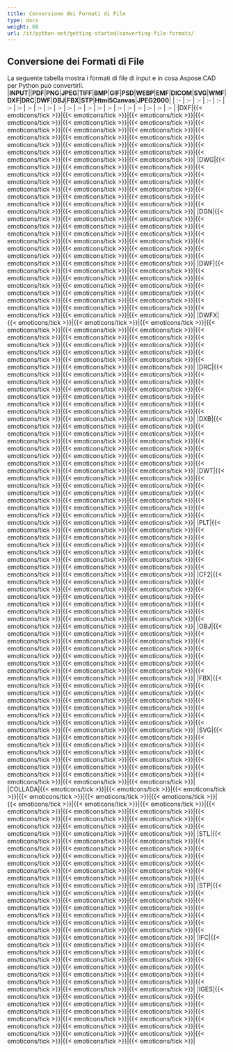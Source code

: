 ```yaml
---
title: Conversione dei Formati di File
type: docs
weight: 60
url: /it/python-net/getting-started/converting-file-formats/
---
```


## **Conversione dei Formati di File**

La seguente tabella mostra i formati di file di input e in cosa Aspose.CAD per Python può convertirli.
|**INPUT**||**PDF**|**PNG**|**JPEG**|**TIFF**|**BMP**|**GIF**|**PSD**|**WEBP**|**EMF**|**DICOM**|**SVG**|**WMF**|**DXF**|**DRC**|**DWF**|**OBJ**|**FBX**|**STP**|**Html5Canvas**|**JPEG2000**|
| :- | :- | :- | :- | :- | :- | :- | :- | :- | :- | :- | :- | :- | :- | :- | :- | :- | :- |  :- | :- | :- | :- |
|DXF|{{< emoticons/tick >}}|{{< emoticons/tick >}}|{{< emoticons/tick >}}|{{< emoticons/tick >}}|{{< emoticons/tick >}}|{{< emoticons/tick >}}|{{< emoticons/tick >}}|{{< emoticons/tick >}}|{{< emoticons/tick >}}|{{< emoticons/tick >}}|{{< emoticons/tick >}}|{{< emoticons/tick >}}|{{< emoticons/tick >}}|{{< emoticons/tick >}}|{{< emoticons/tick >}}|{{< emoticons/tick >}}|{{< emoticons/tick >}}|{{< emoticons/tick >}}|{{< emoticons/tick >}}|{{< emoticons/tick >}}|{{< emoticons/tick >}}|
|DWG|{{< emoticons/tick >}}|{{< emoticons/tick >}}|{{< emoticons/tick >}}|{{< emoticons/tick >}}|{{< emoticons/tick >}}|{{< emoticons/tick >}}|{{< emoticons/tick >}}|{{< emoticons/tick >}}|{{< emoticons/tick >}}|{{< emoticons/tick >}}|{{< emoticons/tick >}}|{{< emoticons/tick >}}|{{< emoticons/tick >}}|{{< emoticons/tick >}}|{{< emoticons/tick >}}|{{< emoticons/tick >}}|{{< emoticons/tick >}}|{{< emoticons/tick >}}|{{< emoticons/tick >}}|{{< emoticons/tick >}}|{{< emoticons/tick >}}|
|DGN|{{< emoticons/tick >}}|{{< emoticons/tick >}}|{{< emoticons/tick >}}|{{< emoticons/tick >}}|{{< emoticons/tick >}}|{{< emoticons/tick >}}|{{< emoticons/tick >}}|{{< emoticons/tick >}}|{{< emoticons/tick >}}|{{< emoticons/tick >}}|{{< emoticons/tick >}}|{{< emoticons/tick >}}|{{< emoticons/tick >}}|{{< emoticons/tick >}}|{{< emoticons/tick >}}|{{< emoticons/tick >}}|{{< emoticons/tick >}}|{{< emoticons/tick >}}|{{< emoticons/tick >}}|{{< emoticons/tick >}}|{{< emoticons/tick >}}|
|DWF|{{< emoticons/tick >}}|{{< emoticons/tick >}}|{{< emoticons/tick >}}|{{< emoticons/tick >}}|{{< emoticons/tick >}}|{{< emoticons/tick >}}|{{< emoticons/tick >}}|{{< emoticons/tick >}}|{{< emoticons/tick >}}|{{< emoticons/tick >}}|{{< emoticons/tick >}}|{{< emoticons/tick >}}|{{< emoticons/tick >}}|{{< emoticons/tick >}}|{{< emoticons/tick >}}|{{< emoticons/tick >}}|{{< emoticons/tick >}}|{{< emoticons/tick >}}|{{< emoticons/tick >}}|{{< emoticons/tick >}}|{{< emoticons/tick >}}|
|DWFX|{{< emoticons/tick >}}|{{< emoticons/tick >}}|{{< emoticons/tick >}}|{{< emoticons/tick >}}|{{< emoticons/tick >}}|{{< emoticons/tick >}}|{{< emoticons/tick >}}|{{< emoticons/tick >}}|{{< emoticons/tick >}}|{{< emoticons/tick >}}|{{< emoticons/tick >}}|{{< emoticons/tick >}}|{{< emoticons/tick >}}|{{< emoticons/tick >}}|{{< emoticons/tick >}}|{{< emoticons/tick >}}|{{< emoticons/tick >}}|{{< emoticons/tick >}}|{{< emoticons/tick >}}|{{< emoticons/tick >}}|{{< emoticons/tick >}}|
|DRC|{{< emoticons/tick >}}|{{< emoticons/tick >}}|{{< emoticons/tick >}}|{{< emoticons/tick >}}|{{< emoticons/tick >}}|{{< emoticons/tick >}}|{{< emoticons/tick >}}|{{< emoticons/tick >}}|{{< emoticons/tick >}}|{{< emoticons/tick >}}|{{< emoticons/tick >}}|{{< emoticons/tick >}}|{{< emoticons/tick >}}|{{< emoticons/tick >}}|{{< emoticons/tick >}}|{{< emoticons/tick >}}|{{< emoticons/tick >}}|{{< emoticons/tick >}}|{{< emoticons/tick >}}|{{< emoticons/tick >}}|{{< emoticons/tick >}}|
|DXB|{{< emoticons/tick >}}|{{< emoticons/tick >}}|{{< emoticons/tick >}}|{{< emoticons/tick >}}|{{< emoticons/tick >}}|{{< emoticons/tick >}}|{{< emoticons/tick >}}|{{< emoticons/tick >}}|{{< emoticons/tick >}}|{{< emoticons/tick >}}|{{< emoticons/tick >}}|{{< emoticons/tick >}}|{{< emoticons/tick >}}|{{< emoticons/tick >}}|{{< emoticons/tick >}}|{{< emoticons/tick >}}|{{< emoticons/tick >}}|{{< emoticons/tick >}}|{{< emoticons/tick >}}|{{< emoticons/tick >}}|{{< emoticons/tick >}}|
|DWT|{{< emoticons/tick >}}|{{< emoticons/tick >}}|{{< emoticons/tick >}}|{{< emoticons/tick >}}|{{< emoticons/tick >}}|{{< emoticons/tick >}}|{{< emoticons/tick >}}|{{< emoticons/tick >}}|{{< emoticons/tick >}}|{{< emoticons/tick >}}|{{< emoticons/tick >}}|{{< emoticons/tick >}}|{{< emoticons/tick >}}|{{< emoticons/tick >}}|{{< emoticons/tick >}}|{{< emoticons/tick >}}|{{< emoticons/tick >}}|{{< emoticons/tick >}}|{{< emoticons/tick >}}|{{< emoticons/tick >}}|{{< emoticons/tick >}}|
|PLT|{{< emoticons/tick >}}|{{< emoticons/tick >}}|{{< emoticons/tick >}}|{{< emoticons/tick >}}|{{< emoticons/tick >}}|{{< emoticons/tick >}}|{{< emoticons/tick >}}|{{< emoticons/tick >}}|{{< emoticons/tick >}}|{{< emoticons/tick >}}|{{< emoticons/tick >}}|{{< emoticons/tick >}}|{{< emoticons/tick >}}|{{< emoticons/tick >}}|{{< emoticons/tick >}}|{{< emoticons/tick >}}|{{< emoticons/tick >}}|{{< emoticons/tick >}}|{{< emoticons/tick >}}|{{< emoticons/tick >}}|{{< emoticons/tick >}}|
|CF2|{{< emoticons/tick >}}|{{< emoticons/tick >}}|{{< emoticons/tick >}}|{{< emoticons/tick >}}|{{< emoticons/tick >}}|{{< emoticons/tick >}}|{{< emoticons/tick >}}|{{< emoticons/tick >}}|{{< emoticons/tick >}}|{{< emoticons/tick >}}|{{< emoticons/tick >}}|{{< emoticons/tick >}}|{{< emoticons/tick >}}|{{< emoticons/tick >}}|{{< emoticons/tick >}}|{{< emoticons/tick >}}|{{< emoticons/tick >}}|{{< emoticons/tick >}}|{{< emoticons/tick >}}|{{< emoticons/tick >}}|{{< emoticons/tick >}}|
|OBJ|{{< emoticons/tick >}}|{{< emoticons/tick >}}|{{< emoticons/tick >}}|{{< emoticons/tick >}}|{{< emoticons/tick >}}|{{< emoticons/tick >}}|{{< emoticons/tick >}}|{{< emoticons/tick >}}|{{< emoticons/tick >}}|{{< emoticons/tick >}}|{{< emoticons/tick >}}|{{< emoticons/tick >}}|{{< emoticons/tick >}}|{{< emoticons/tick >}}|{{< emoticons/tick >}}|{{< emoticons/tick >}}|{{< emoticons/tick >}}|{{< emoticons/tick >}}|{{< emoticons/tick >}}|{{< emoticons/tick >}}|{{< emoticons/tick >}}|
|FBX|{{< emoticons/tick >}}|{{< emoticons/tick >}}|{{< emoticons/tick >}}|{{< emoticons/tick >}}|{{< emoticons/tick >}}|{{< emoticons/tick >}}|{{< emoticons/tick >}}|{{< emoticons/tick >}}|{{< emoticons/tick >}}|{{< emoticons/tick >}}|{{< emoticons/tick >}}|{{< emoticons/tick >}}|{{< emoticons/tick >}}|{{< emoticons/tick >}}|{{< emoticons/tick >}}|{{< emoticons/tick >}}|{{< emoticons/tick >}}|{{< emoticons/tick >}}|{{< emoticons/tick >}}|{{< emoticons/tick >}}|{{< emoticons/tick >}}|
|SVG|{{< emoticons/tick >}}|{{< emoticons/tick >}}|{{< emoticons/tick >}}|{{< emoticons/tick >}}|{{< emoticons/tick >}}|{{< emoticons/tick >}}|{{< emoticons/tick >}}|{{< emoticons/tick >}}|{{< emoticons/tick >}}|{{< emoticons/tick >}}|{{< emoticons/tick >}}|{{< emoticons/tick >}}|{{< emoticons/tick >}}|{{< emoticons/tick >}}|{{< emoticons/tick >}}|{{< emoticons/tick >}}|{{< emoticons/tick >}}|{{< emoticons/tick >}}|{{< emoticons/tick >}}|{{< emoticons/tick >}}|{{< emoticons/tick >}}|
|COLLADA|{{< emoticons/tick >}}|{{< emoticons/tick >}}|{{< emoticons/tick >}}|{{< emoticons/tick >}}|{{< emoticons/tick >}}|{{< emoticons/tick >}}|{{< emoticons/tick >}}|{{< emoticons/tick >}}|{{< emoticons/tick >}}|{{< emoticons/tick >}}|{{< emoticons/tick >}}|{{< emoticons/tick >}}|{{< emoticons/tick >}}|{{< emoticons/tick >}}|{{< emoticons/tick >}}|{{< emoticons/tick >}}|{{< emoticons/tick >}}|{{< emoticons/tick >}}|{{< emoticons/tick >}}|{{< emoticons/tick >}}|{{< emoticons/tick >}}|
|STL|{{< emoticons/tick >}}|{{< emoticons/tick >}}|{{< emoticons/tick >}}|{{< emoticons/tick >}}|{{< emoticons/tick >}}|{{< emoticons/tick >}}|{{< emoticons/tick >}}|{{< emoticons/tick >}}|{{< emoticons/tick >}}|{{< emoticons/tick >}}|{{< emoticons/tick >}}|{{< emoticons/tick >}}|{{< emoticons/tick >}}|{{< emoticons/tick >}}|{{< emoticons/tick >}}|{{< emoticons/tick >}}|{{< emoticons/tick >}}|{{< emoticons/tick >}}|{{< emoticons/tick >}}|{{< emoticons/tick >}}|{{< emoticons/tick >}}|
|STP|{{< emoticons/tick >}}|{{< emoticons/tick >}}|{{< emoticons/tick >}}|{{< emoticons/tick >}}|{{< emoticons/tick >}}|{{< emoticons/tick >}}|{{< emoticons/tick >}}|{{< emoticons/tick >}}|{{< emoticons/tick >}}|{{< emoticons/tick >}}|{{< emoticons/tick >}}|{{< emoticons/tick >}}|{{< emoticons/tick >}}|{{< emoticons/tick >}}|{{< emoticons/tick >}}|{{< emoticons/tick >}}|{{< emoticons/tick >}}|{{< emoticons/tick >}}|{{< emoticons/tick >}}|{{< emoticons/tick >}}|{{< emoticons/tick >}}|
|IFC|{{< emoticons/tick >}}|{{< emoticons/tick >}}|{{< emoticons/tick >}}|{{< emoticons/tick >}}|{{< emoticons/tick >}}|{{< emoticons/tick >}}|{{< emoticons/tick >}}|{{< emoticons/tick >}}|{{< emoticons/tick >}}|{{< emoticons/tick >}}|{{< emoticons/tick >}}|{{< emoticons/tick >}}|{{< emoticons/tick >}}|{{< emoticons/tick >}}|{{< emoticons/tick >}}|{{< emoticons/tick >}}|{{< emoticons/tick >}}|{{< emoticons/tick >}}|{{< emoticons/tick >}}|{{< emoticons/tick >}}|{{< emoticons/tick >}}|
|IGES|{{< emoticons/tick >}}|{{< emoticons/tick >}}|{{< emoticons/tick >}}|{{< emoticons/tick >}}|{{< emoticons/tick >}}|{{< emoticons/tick >}}|{{< emoticons/tick >}}|{{< emoticons/tick >}}|{{< emoticons/tick >}}|{{< emoticons/tick >}}|{{< emoticons/tick >}}|{{< emoticons/tick >}}|{{< emoticons/tick >}}|{{< emoticons/tick >}}|{{< emoticons/tick >}}|{{< emoticons/tick >}}|{{< emoticons/tick >}}|{{< emoticons/tick >}}|{{< emoticons/tick >}}|{{< emoticons/tick >}}|{{< emoticons/tick >}}|
